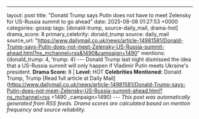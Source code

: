 ---
layout: post
title: "Donald Trump says Putin does not have to meet Zelensky for US-Russia summit to go ahead"
date: 2025-08-08 01:27:53 +0000
categories: gossip
tags: [donald-trump, source-daily_mail, drama-hot]
drama_score: 8
primary_celebrity: donald_trump
source: daily_mail
source_url: "https://www.dailymail.co.uk/news/article-14981581/Donald-Trump-says-Putin-does-not-meet-Zelensky-US-Russia-summit-ahead.html?ns_mchannel=rss&1490&campaign=1490"
mentions: {donald_trump: 4, 'trump: 4} --- Donald Trump last night dismissed the idea that a US-Russia summit will only happen if Vladimir Putin meets Ukraine's president. **Drama Score:** 8 | **Level:** HOT **Celebrities Mentioned:** Donald Trump, Trump [Read full article at Daily Mail](https://www.dailymail.co.uk/news/article-14981581/Donald-Trump-says-Putin-does-not-meet-Zelensky-US-Russia-summit-ahead.html?ns_mchannel=rss =1490 _campaign=1490) --- *This post was automatically generated from RSS feeds. Drama scores are calculated based on mention frequency and source reliability.*